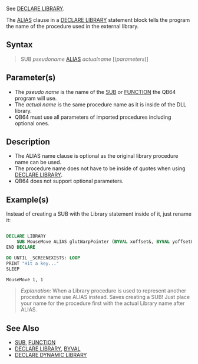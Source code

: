 See [DECLARE LIBRARY](DECLARE-LIBRARY).

The [ALIAS](ALIAS) clause in a [DECLARE LIBRARY](DECLARE-LIBRARY) statement block tells the program the name of the procedure used in the external library.

## Syntax

> SUB *pseudoname* [ALIAS](ALIAS) *actualname* [(*parameters*)]

## Parameter(s)

* The *pseudo name* is the name of the [SUB](SUB) or [FUNCTION](FUNCTION) the QB64 program will use.
* The *actual name* is the same procedure name as it is inside of the DLL library.
* QB64 must use all parameters of imported procedures including optional ones.

## Description

* The ALIAS name clause is optional as the original library procedure name can be used.
* The procedure name does not have to be inside of quotes when using [DECLARE LIBRARY](DECLARE-LIBRARY).
* QB64 does not support optional parameters.

## Example(s)

Instead of creating a SUB with the Library statement inside of it, just rename it:

```vb

DECLARE LIBRARY
    SUB MouseMove ALIAS glutWarpPointer (BYVAL xoffset&, BYVAL yoffset&)
END DECLARE

DO UNTIL _SCREENEXISTS: LOOP
PRINT "Hit a key..."
SLEEP

MouseMove 1, 1

```

> *Explanation:* When a Library procedure is used to represent another procedure name use ALIAS instead. Saves creating a SUB! Just place your name for the procedure first with the actual Library name after ALIAS.

## See Also

* [SUB](SUB), [FUNCTION](FUNCTION)
* [DECLARE LIBRARY](DECLARE-LIBRARY), [BYVAL](BYVAL)
* [DECLARE DYNAMIC LIBRARY](DECLARE-DYNAMIC-LIBRARY)
